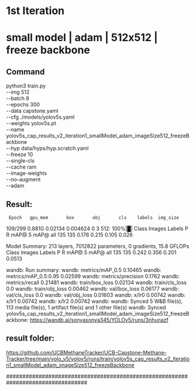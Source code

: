 # 1st Iteration 
# small model | adam | 512x512 | freeze backbone

## Command
python3 train.py \
--img 512 \
--batch 8 \
--epochs 300 \
--data capstone.yaml \
--cfg ./models/yolov5s.yaml \
--weights yolov5s.pt \
--name yolov5s_cap_results_v2_iteration1_smallModel_adam_imageSize512_freezeBackbone \
--hyp data/hyps/hyp.scratch.yaml \
--freeze 10 \
--single-cls \
--cache ram \
--image-weights \
--no-augment \
--adam

## Result:

     Epoch   gpu_mem       box       obj       cls    labels  img_size
   109/299    0.881G   0.02134  0.004624         0         3       512: 100%|█|
               Class     Images     Labels          P          R     mAP@.5 mAP@
                 all        135        135      0.176      0.215      0.105      0.026

Model Summary: 213 layers, 7012822 parameters, 0 gradients, 15.8 GFLOPs
               Class     Images     Labels          P          R     mAP@.5 mAP@
                 all        135        135      0.242      0.356      0.201     0.0513

wandb: Run summary:
wandb:        metrics/mAP_0.5 0.10465
wandb:   metrics/mAP_0.5:0.95 0.02599
wandb:      metrics/precision 0.1762
wandb:         metrics/recall 0.21481
wandb:         train/box_loss 0.02134
wandb:         train/cls_loss 0.0
wandb:         train/obj_loss 0.00462
wandb:           val/box_loss 0.06177
wandb:           val/cls_loss 0.0
wandb:           val/obj_loss 0.01603
wandb:                  x/lr0 0.00742
wandb:                  x/lr1 0.00742
wandb:                  x/lr2 0.00742
wandb:
wandb: Synced 5 W&B file(s), 113 media file(s), 1 artifact file(s) and 1 other file(s)
wandb: Synced yolov5s_cap_results_v2_iteration1_smallModel_adam_imageSize512_freezeBackbone: https://wandb.ai/sonyasonya345/YOLOv5/runs/3nhunazf


## result folder: 
https://github.com/UCBMethaneTracker/UCB-Capstone-Methane-Tracker/tree/main/yolo_v5/yolov5/runs/train/yolov5s_cap_results_v2_iteration1_smallModel_adam_imageSize512_freezeBackbone

#################################################################################


